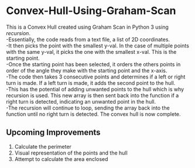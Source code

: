 # Convex-Hull-Using-Graham-Scan
This is a Convex Hull created using Graham Scan in Python 3 using _recursion_.<br>
-Essentially, the code reads from a text file, a list of 2D coordinates.<br>
-It then picks the point with the smallest y-val. In the case of multiple points with the same y-val, it picks the one with the smallest x-val. This is the starting point.<br>
-Once the starting point has been selected, it orders the others points in order of the angle they make with the starting point and the x-axis.<br>
-The code then takes 3 consecutive points and determines if a left or right turn is made. If a left turn is made, it adds the second point to the hull.<br>
-This has the potential of adding unwanted points to the hull which is why recursion is used. This new array is then sent back into the function if a right turn is detected, indicating an unwanted point in the hull.<br>
-The recursion will continue to loop, sending the array back into the function until no right turn is detected. The convex hull is now complete.
## Upcoming Improvements
1) Calculate the perimeter
2) Visual representation of the points and the hull
3) Attempt to calculate the area enclosed
